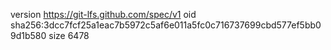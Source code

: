 version https://git-lfs.github.com/spec/v1
oid sha256:3dcc7fcf25a1eac7b5972c5af6e011a5fc0c716737699cbd577ef5bb09d1b580
size 6478
